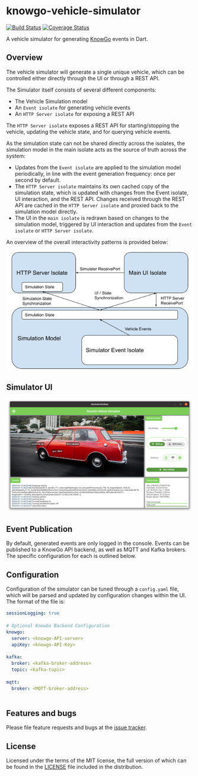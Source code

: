 # knowgo-vehicle-simulator

[![Build Status](https://travis-ci.com/knowgoio/knowgo-vehicle-simulator.svg?branch=master)](https://travis-ci.com/knowgoio/knowgo-vehicle-simulator)
[![Coverage Status](https://coveralls.io/repos/github/knowgoio/knowgo-vehicle-simulator/badge.svg?branch=master)](https://coveralls.io/github/knowgoio/knowgo-vehicle-simulator?branch=master)

A vehicle simulator for generating [KnowGo] events in Dart.

[KnowGo]: https://knowgo.io

## Overview

The vehicle simulator will generate a single unique vehicle, which can
be controlled either directly through the UI or through a REST API.

The Simulator itself consists of several different components:
- The Vehicle Simulation model
- An `Event isolate` for generating vehicle events
- An `HTTP Server isolate` for exposing a REST API

The `HTTP Server isolate` exposes a REST API for starting/stopping the
vehicle, updating the vehicle state, and for querying vehicle events.

As the simulation state can not be shared directly across the isolates,
the simulation model in the main isolate acts as the source of truth
across the system:
- Updates from the `Event isolate` are applied to the simulation model
  periodically, in line with the event generation frequency: once per
  second by default.
- The `HTTP Server isolate` maintains its own cached copy of the
  simulation state, which is updated with changes from the Event
  isolate, UI interaction, and the REST API. Changes received through
  the REST API are cached in the `HTTP Server isolate` and proxied back
  to the simulation model directly.
- The UI in the `main isolate` is redrawn based on changes to the
  simulation model, triggered by UI interaction and updates from the
  `Event isolate` or `HTTP Server isolate`.

An overview of the overall interactivity patterns is provided below:

![KnowGo Vehicle Simulator Interactions](overview.png)

## Simulator UI

![KnowGo Vehicle Simulator Screenshot](simulator.png)

## Event Publication

By default, generated events are only logged in the console. Events can
be published to a KnowGo API backend, as well as MQTT and Kafka brokers.
The specific configuration for each is outlined below.

## Configuration

Configuration of the simulator can be tuned through a `config.yaml` file,
which will be parsed and updated by configuration changes within the UI.
The format of the file is:

```yaml
sessionLogging: true

# Optional KnowGo Backend Configuration
knowgo:
  server: <knowgo-API-server>
  apiKey: <knowgo-API-Key>

kafka:
  broker: <kafka-broker-address>
  topic: <kafka-topic>

mqtt:
  broker: <MQTT-broker-address>
  
```

## Features and bugs

Please file feature requests and bugs at the [issue tracker][tracker].

[tracker]: https://github.com/knowgoio/knowgo-vehicle-simulator/issues

## License

Licensed under the terms of the MIT license, the full version of which
can be found in the [LICENSE][license] file included in the distribution.

[license]: https://raw.githubusercontent.com/knowgoio/knowgo-vehicle-simulator/master/LICENSE